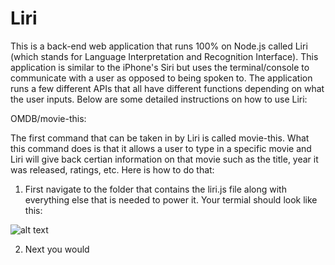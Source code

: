 # Liri
This is a back-end web application that runs 100% on Node.js called Liri (which stands for Language Interpretation and Recognition Interface). This application is similar to the iPhone's Siri but uses the terminal/console to communicate with a user as opposed to being spoken to. The application runs a few different APIs that all have different functions depending on what the user inputs. Below are some detailed instructions on how to use Liri: 

OMDB/movie-this:

The first command that can be taken in by Liri is called movie-this. What this command does is that it allows a user to type in a specific movie and Liri will give back certian information on that movie such as the title, year it was released, ratings, etc. Here is how to do that:

1. First navigate to the folder that contains the liri.js file along with everything else that is needed to power it. Your termial should look like this:

![alt text](https://raw.githubusercontent.com/wtsegars/Liri/images)

2. Next you would 
